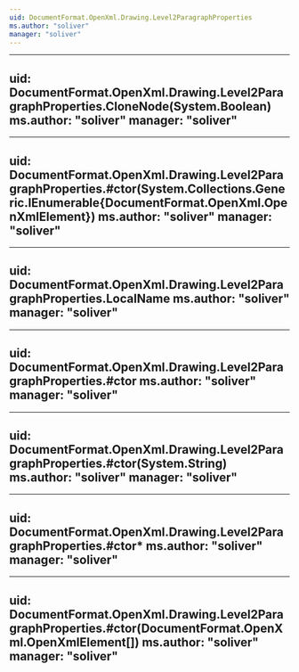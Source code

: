 ```yaml
---
uid: DocumentFormat.OpenXml.Drawing.Level2ParagraphProperties
ms.author: "soliver"
manager: "soliver"
---
```


---
uid: DocumentFormat.OpenXml.Drawing.Level2ParagraphProperties.CloneNode(System.Boolean)
ms.author: "soliver"
manager: "soliver"
---

---
uid: DocumentFormat.OpenXml.Drawing.Level2ParagraphProperties.#ctor(System.Collections.Generic.IEnumerable{DocumentFormat.OpenXml.OpenXmlElement})
ms.author: "soliver"
manager: "soliver"
---

---
uid: DocumentFormat.OpenXml.Drawing.Level2ParagraphProperties.LocalName
ms.author: "soliver"
manager: "soliver"
---

---
uid: DocumentFormat.OpenXml.Drawing.Level2ParagraphProperties.#ctor
ms.author: "soliver"
manager: "soliver"
---

---
uid: DocumentFormat.OpenXml.Drawing.Level2ParagraphProperties.#ctor(System.String)
ms.author: "soliver"
manager: "soliver"
---

---
uid: DocumentFormat.OpenXml.Drawing.Level2ParagraphProperties.#ctor*
ms.author: "soliver"
manager: "soliver"
---

---
uid: DocumentFormat.OpenXml.Drawing.Level2ParagraphProperties.#ctor(DocumentFormat.OpenXml.OpenXmlElement[])
ms.author: "soliver"
manager: "soliver"
---
